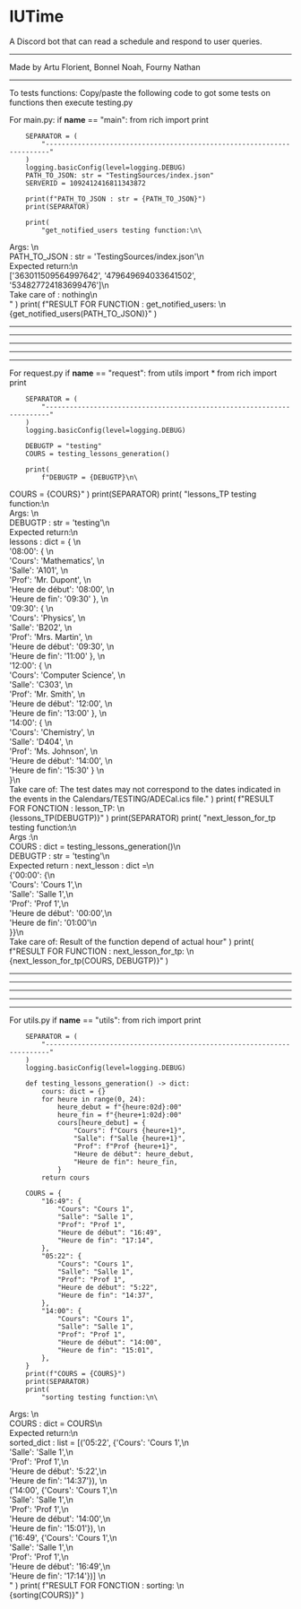 # IUTime
A Discord bot that can read a schedule and respond to user queries.

---
Made by Artu Florient, Bonnel Noah, Fourny Nathan

---------------------------------------------------------------------
To tests functions: 
Copy/paste the following code to got some tests on functions then execute testing.py

For main.py:
    if __name__ == "main":
        from rich import print

        SEPARATOR = (
            "-----------------------------------------------------------------------"
        )
        logging.basicConfig(level=logging.DEBUG)
        PATH_TO_JSON: str = "TestingSources/index.json"
        SERVERID = 1092412416811343872

        print(f"PATH_TO_JSON : str = {PATH_TO_JSON}")
        print(SEPARATOR)

        print(
            "get_notified_users testing function:\n\
Args: \n\
    PATH_TO_JSON :     str = 'TestingSources/index.json'\n\
Expected return:\n\
    ['363011509564997642', '479649694033641502', '534827724183699476']\n\
Take care of : nothing\n\
    "
    )
        print(
            f"RESULT FOR FUNCTION : get_notified_users: \n\
{get_notified_users(PATH_TO_JSON)}"
    )

-------------------------------------------------------------------------------------------------
-------------------------------------------------------------------------------------------------
-------------------------------------------------------------------------------------------------
-------------------------------------------------------------------------------------------------
-------------------------------------------------------------------------------------------------
For request.py
    if __name__ == "request":
        from utils import *
        from rich import print

        SEPARATOR = (
            "-----------------------------------------------------------------------"
        )
        logging.basicConfig(level=logging.DEBUG)

        DEBUGTP = "testing"
        COURS = testing_lessons_generation()

        print(
            f"DEBUGTP = {DEBUGTP}\n\
COURS = {COURS}"
    )
        print(SEPARATOR)
        print(
            "lessons_TP testing function:\n\
Args: \n\
    DEBUGTP :     str = 'testing'\n\
Expected return:\n\
    lessons : dict = { \n\
'08:00': { \n\
    'Cours': 'Mathematics', \n\
    'Salle': 'A101', \n\
    'Prof': 'Mr. Dupont', \n\
    'Heure de début': '08:00', \n\
    'Heure de fin': '09:30' }, \n\
'09:30': { \n\
    'Cours': 'Physics', \n\
    'Salle': 'B202', \n\
    'Prof': 'Mrs. Martin', \n\
    'Heure de début': '09:30', \n\
    'Heure de fin': '11:00' }, \n\
'12:00': { \n\
    'Cours': 'Computer Science', \n\
    'Salle': 'C303', \n\
    'Prof': 'Mr. Smith', \n\
    'Heure de début': '12:00', \n\
    'Heure de fin': '13:00' }, \n\
'14:00': { \n\
    'Cours': 'Chemistry', \n\
    'Salle': 'D404', \n\
    'Prof': 'Ms. Johnson', \n\
    'Heure de début': '14:00', \n\
    'Heure de fin': '15:30' } \n\
}\n\
Take care of: The test dates may not correspond to the dates indicated in the events in the Calendars/TESTING/ADECal.ics file."
    )
        print(
            f"RESULT FOR FONCTION : lesson_TP: \n\
{lessons_TP(DEBUGTP)}"
    )
        print(SEPARATOR)
        print(
            "next_lesson_for_tp testing function:\n\
Args :\n\
    COURS : dict = testing_lessons_generation()\n\
    DEBUGTP : str = 'testing'\n\
Expected return : next_lesson : dict =\n\
{'00:00': {\n\
    'Cours': 'Cours 1',\n\
    'Salle': 'Salle 1',\n\
    'Prof': 'Prof 1',\n\
    'Heure de début': '00:00',\n\
    'Heure de fin': '01:00'\n\
}}\n\
Take care of: Result of the function depend of actual hour"
    )
        print(
            f"RESULT FOR FUNCTION : next_lesson_for_tp: \n\
{next_lesson_for_tp(COURS, DEBUGTP)}"
    )

-------------------------------------------------------------------------------------------------
-------------------------------------------------------------------------------------------------
-------------------------------------------------------------------------------------------------
-------------------------------------------------------------------------------------------------
-------------------------------------------------------------------------------------------------

For utils.py
    if __name__ == "utils":
        from rich import print

        SEPARATOR = (
            "-----------------------------------------------------------------------"
        )
        logging.basicConfig(level=logging.DEBUG)
        
        def testing_lessons_generation() -> dict:
            cours: dict = {}
            for heure in range(0, 24):
                heure_debut = f"{heure:02d}:00"
                heure_fin = f"{heure+1:02d}:00"
                cours[heure_debut] = {
                    "Cours": f"Cours {heure+1}",
                    "Salle": f"Salle {heure+1}",
                    "Prof": f"Prof {heure+1}",
                    "Heure de début": heure_debut,
                    "Heure de fin": heure_fin,
                }
            return cours

        COURS = {
            "16:49": {
                "Cours": "Cours 1",
                "Salle": "Salle 1",
                "Prof": "Prof 1",
                "Heure de début": "16:49",
                "Heure de fin": "17:14",
            },
            "05:22": {
                "Cours": "Cours 1",
                "Salle": "Salle 1",
                "Prof": "Prof 1",
                "Heure de début": "5:22",
                "Heure de fin": "14:37",
            },
            "14:00": {
                "Cours": "Cours 1",
                "Salle": "Salle 1",
                "Prof": "Prof 1",
                "Heure de début": "14:00",
                "Heure de fin": "15:01",
            },
        }
        print(f"COURS = {COURS}")
        print(SEPARATOR)
        print(
            "sorting testing function:\n\
Args: \n\
    COURS :     dict = COURS\n\
Expected return:\n\
    sorted_dict : list = [('05:22', {'Cours': 'Cours 1',\n\
'Salle': 'Salle 1',\n\
'Prof': 'Prof 1',\n\
'Heure de début': '5:22',\n\
'Heure de fin': '14:37'}), \n\
    ('14:00', {'Cours': 'Cours 1',\n\
'Salle': 'Salle 1',\n\
'Prof': 'Prof 1',\n\
'Heure de début': '14:00',\n\
'Heure de fin': '15:01'}), \n\
('16:49', {'Cours': 'Cours 1',\n\
'Salle': 'Salle 1',\n\
'Prof': 'Prof 1',\n\
'Heure de début': '16:49',\n\
'Heure de fin': '17:14'})] \n\
        "
    )
        print(
            f"RESULT FOR FONCTION : sorting: \n\
{sorting(COURS)}"
    )

